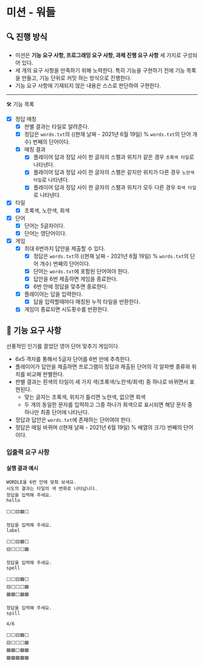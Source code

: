 # 미션 - 워들

## 🔍 진행 방식

- 미션은 **기능 요구 사항, 프로그래밍 요구 사항, 과제 진행 요구 사항** 세 가지로 구성되어 있다.
- 세 개의 요구 사항을 만족하기 위해 노력한다. 특히 기능을 구현하기 전에 기능 목록을 만들고, 기능 단위로 커밋 하는 방식으로 진행한다.
- 기능 요구 사항에 기재되지 않은 내용은 스스로 판단하여 구현한다.

---

🛠 기능 목록
- [x]  정답 매칭
    - [x]  판별 결과는 타일로 알려준다.
    - [x]  정답은 `words.txt`의 ((현재 날짜 - 2021년 6월 19일) % `words.txt`의 단어 개수) 번째의 단어이다.
    - [x]  매칭 결과
        - [x]  플레이어 답과 정답 사이 한 글자의 스펠과 위치가 같은 경우 `초록색 타일`로 나타낸다.
        - [x]  플레이어 답과 정답 사이 한 글자의 스펠은 같지만 위치가 다른 경우 `노란색 타일`로 나타낸다.
        - [x]  플레이어 답과 정답 사이 한 글자의 스펠과 위치가 모두 다른 경우 `회색 타일`로 나타낸다.
- [x]  타일
    - [x]  초록색, 노란색, 회색
- [x]  단어
    - [x]  단어는 5글자이다.
    - [x]  단어는 영단어이다.
- [x]  게임
    - [x]  최대 6번까지 답안을 제출할 수 있다.
        - [x]  정답은 `words.txt`의 ((현재 날짜 - 2021년 6월 19일) % `words.txt`의 단어 개수) 번째의 단어이다.
        - [x]  단어는 `words.txt`에 포함된 단어여야 한다.
        - [x]  답안을 6번 제출하면 게임을 종료한다.
        - [x]  6번 안에 정답을 맞추면 종료한다.
    - [x]  플레이어는 답을 입력한다.
        - [x]  답을 입력할때마다 매칭된 누적 타일을 반환한다.
    - [x]  게임이 종료되면 시도횟수를 반환한다.

## 🚀 기능 요구 사항

선풍적인 인기를 끌었던 영어 단어 맞추기 게임이다.

- 6x5 격자를 통해서 5글자 단어를 6번 만에 추측한다.
- 플레이어가 답안을 제출하면 프로그램이 정답과 제출된 단어의 각 알파벳 종류와 위치를 비교해 판별한다.
- 판별 결과는 흰색의 타일이 세 가지 색(초록색/노란색/회색) 중 하나로 바뀌면서 표현된다.
   - 맞는 글자는 초록색, 위치가 틀리면 노란색, 없으면 회색
   - 두 개의 동일한 문자를 입력하고 그중 하나가 회색으로 표시되면 해당 문자 중 하나만 최종 단어에 나타난다.
- 정답과 답안은 `words.txt`에 존재하는 단어여야 한다.
- 정답은 매일 바뀌며 ((현재 날짜 - 2021년 6월 19일) % 배열의 크기) 번째의 단어이다.

### 입출력 요구 사항

#### 실행 결과 예시

```
WORDLE을 6번 만에 맞춰 보세요.
시도의 결과는 타일의 색 변화로 나타납니다.
정답을 입력해 주세요.
hello

⬜⬜🟨🟩⬜

정답을 입력해 주세요.
label

⬜⬜🟨🟩⬜
🟨⬜⬜⬜🟩

정답을 입력해 주세요.
spell

⬜⬜🟨🟩⬜
🟨⬜⬜⬜🟩
🟩🟩⬜🟩🟩

정답을 입력해 주세요.
spill

4/6

⬜⬜🟨🟩⬜
🟨⬜⬜⬜🟩
🟩🟩⬜🟩🟩
🟩🟩🟩🟩🟩
```
